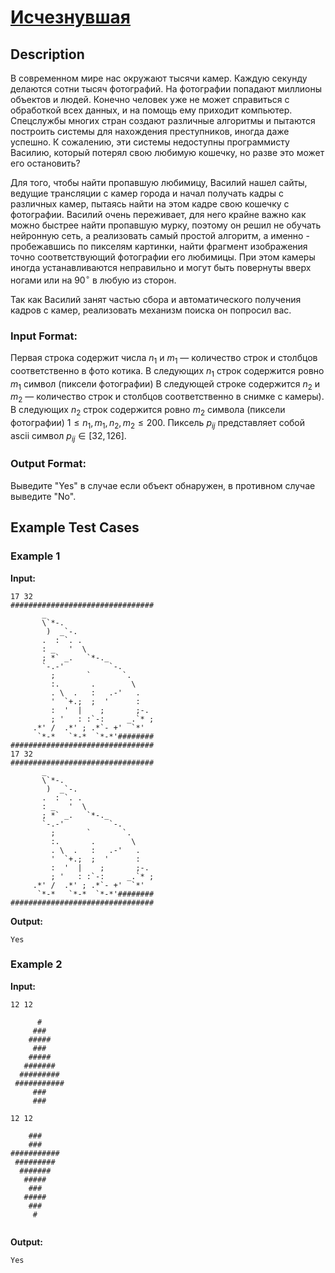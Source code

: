 # [Исчезнувшая](link)

## Description

В современном мире нас окружают тысячи камер. Каждую секунду делаются сотни тысяч фотографий. На фотографии попадают миллионы объектов и людей. Конечно человек уже не может справиться с обработкой всех данных, и на помощь ему приходит компьютер. Спецслужбы многих стран создают различные алгоритмы и пытаются построить системы для нахождения преступников, иногда даже успешно. К сожалению, эти системы недоступны программисту Василию, который потерял свою любимую кошечку, но разве это может его остановить? 

Для того, чтобы найти пропавшую любимицу, Василий нашел сайты, ведущие трансляции с камер города и начал получать кадры с различных камер, пытаясь найти на этом кадре свою кошечку с фотографии. Василий очень переживает, для него крайне важно как можно быстрее найти пропавшую мурку, поэтому он решил не обучать нейронную сеть, а реализовать самый простой алгоритм, а именно - пробежавшись по пикселям картинки, найти фрагмент изображения точно соответствующий фотографии его любимицы. При этом камеры иногда устанавливаются неправильно и могут быть повернуты вверх ногами или на $90^\circ$ в любую из сторон. 

Так как Василий занят частью сбора и автоматического получения кадров с камер, реализовать механизм поиска он попросил вас.
### Input Format:

Первая строка содержит числа $n_1$ и $m_1$ — количество строк и столбцов соответственно в фото котика.
В следующих $n_1$ строк содержится ровно $m_1$ символ (пиксели фотографии)
В следующей строке содержится $n_2$ и $m_2$ — количество строк и столбцов соответственно в снимке с камеры).
В следующих $n_2$ строк содержится ровно $m_2$ символа (пиксели фотографии)
$1\le n_1,m_1,n_2,m_2\le 200$. Пиксель $p_{ij}$ представляет собой ascii символ $p_{ij}\in[32,126]$.

### Output Format:

Выведите "Yes" в случае если объект обнаружен, в противном случае выведите "No".

## Example Test Cases

### Example 1

**Input:**
```
17 32
################################
       _                        
       \`*-.                    
        )  _`-.                 
       .  : `. .                
       : _   '  \               
       ; *` _.   `*-._          
       `-.-'          `-.       
         ;       `       `.     
         :.       .        \    
         . \  .   :   .-'   .   
         '  `+.;  ;  '      :   
         :  '  |    ;       ;-. 
         ; '   : :`-:     _.`* ;
     .*' /  .*' ; .*`- +'  `*'  
      `*-*   `*-*  `*-*'########
################################
17 32
################################
       _                        
       \`*-.                    
        )  _`-.                 
       .  : `. .                
       : _   '  \               
       ; *` _.   `*-._          
       `-.-'          `-.       
         ;       `       `.     
         :.       .        \    
         . \  .   :   .-'   .   
         '  `+.;  ;  '      :   
         :  '  |    ;       ;-. 
         ; '   : :`-:     _.`* ;
     .*' /  .*' ; .*`- +'  `*'  
      `*-*   `*-*  `*-*'########
################################

```

**Output:**
```
Yes

```

### Example 2

**Input:**
```
12 12
            
      #     
     ###    
    #####   
     ###    
    #####   
   #######  
  ######### 
 ###########
     ###    
     ###    
            
12 12
            
    ###     
    ###     
########### 
 #########  
  #######   
   #####    
    ###     
   #####    
    ###     
     #      
            

```

**Output:**
```
Yes

```

